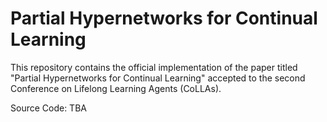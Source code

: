 # Partial Hypernetworks for Continual Learning

This repository contains the official implementation of the paper titled "Partial Hypernetworks for Continual Learning" accepted to the second Conference on Lifelong Learning Agents (CoLLAs).

Source Code: TBA
